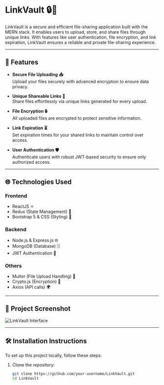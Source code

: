 # LinkVault 🔒📁

LinkVault is a secure and efficient file-sharing application built with the MERN stack. It enables users to upload, store, and share files through unique links. With features like user authentication, file encryption, and link expiration, LinkVault ensures a reliable and private file-sharing experience.

---

## 🚀 Features

- **Secure File Uploading 📤**  
  Upload your files securely with advanced encryption to ensure data privacy.

- **Unique Shareable Links 🔗**  
  Share files effortlessly via unique links generated for every upload.

- **File Encryption 🔒**  
  All uploaded files are encrypted to protect sensitive information.

- **Link Expiration ⏳**  
  Set expiration times for your shared links to maintain control over access.

- **User Authentication 🛡️**  
  Authenticate users with robust JWT-based security to ensure only authorized access.

---

## 🌐 Technologies Used

### Frontend
- ReactJS ⚛️  
- Redux (State Management) 🔄  
- Bootstrap 5 & CSS (Styling) 🎨

### Backend
- Node.js & Express.js 🌐  
- MongoDB (Database) 🗄️  
- JWT Authentication 🔐  

### Others
- Multer (File Upload Handling) 📂  
- Crypto.js (Encryption) 🔑  
- Axios (API calls) 🌍  

---

## 📸 Project Screenshot

![LinkVault Interface](frontend/screenShots/image.png?text=LinkVault+Interface)

---

## 🛠️ Installation Instructions

To set up this project locally, follow these steps:

1. Clone the repository:
   ```bash
   git clone https://github.com/your-username/LinkVault.git
   cd LinkVault
